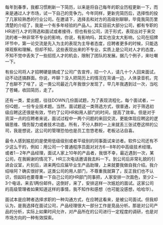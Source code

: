 每年到春季，我都习惯刷新一下简历，以来是将自己每年的职业历程更新一下，而来是通过人才市场，试一下自己的竞争力。今年同样，更新完简历后，选择性的投了几家较熟悉的行业公司。在邀请下，选择去和对方的高级别聊聊，毕竟我简历里清楚的介绍了，我是一个有多年经验的产品人。其实目前大部分公司，都有专职的HR进行人才的筛选和面试或者接待，但也有些公司，流于形式，表现出对于来交流的者一种非常不专业的影响，你说，有影响吗，其实也没太大影响，公司在招牌环节中，第一论交流是先入为主的表现为主导者态度，应聘者更多的时候，只能选择观察和理解。但却不知，这些表现出来的不专业，实质上是公司对人才的态度，不知不觉中丢失了一些招揽人才的机会，限制了团队的发展。据几个例子，来吐嘲一下。

有些公司将人才招聘硬是搞成了公司广告宣传，招一个人，请几十个人回来面试，动不动还搞群面。你说，咋聊？没人把简历上的情况在背诵一边，人体录音机，完了也聊不了啥了，这一类公司最近几年我很少发现了，早几年我遇到过一次，当吃了苍蝇，收回简历，走了。

还有一类，爱出题，往往DOWN几份面试题，为了表现流程化，每个面试者，一份IQ题，一份专业技术题。当然，面试题这一类筛选方式，很普通，对于筛选初级应聘这还很是有效，节约了公司HR和用人部门的时间，提高了效率。但是对于资深一点的应聘者来说，面试过程中一两个问题的来回交流，更能体现应聘这的逻辑思维、情伤智力或者技术功底。所有，不分人群的一上来就丢三张试卷这样的公司，我是想说，这公司的管理恐怕也是员工忽悠老板，老板沾沾自喜。

最令人感到尴尬的是使用低级级别或者平级别的同事面试来访者。软件公司还有不少这么干的，例如：用公司一个普通程序员面对对方6－8年的中高级技术经理。或者1－2年产品经理，面试人家上10年的产品者，我很不幸，最近遇到一次，某公司，在我婉谢的情况下，HR三次电话邀请我去料一下。到公司后非常礼貌的引进会议室，片刻后，进来两位应届毕业生产品助理，上来就要我做自我介绍。我介绍啥阿？确实很好笑。这类公司的用人部门，不尊重我就算了，反正我们也不认识，但起码也要尊重一下自己公司的HR部门同事把，人家安排一次面色，至少2－3个电话，来去1两份邮件。这倒好，来了，安排这样一次尴尬的面试。这家公司的高级管理者如果知道这样的事情，我不知作和感想（也可能没感想，哈哈华）。

面试本是应聘者选择求职的一种沟通方式，在应聘这看来，是被公司面试。但我却认为，是我选择在面试公司，产品经理很大一部分工作是竞品分析。那是对公司产品的分析，实际上如果时间允许，对产品所在的公司进行一定程度的调研，也是对市场方向的一种有效探索。
